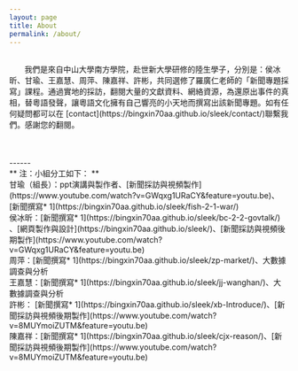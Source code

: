 ```yaml
---
layout: page
title: About
permalink: /about/
---
```

<br>
&#160;&#160;&#160;&#160;&#160;&#160; 我們是來自中山大學南方學院，赴世新大學研修的陸生學子，分別是：侯冰昕、甘瑜、王嘉慧、周萍、陳嘉祥、許彬，共同選修了羅廣仁老師的「新聞專題採寫」課程。通過實地的採訪，翻閱大量的文獻資料、網絡資源，為還原出事件的真相，替粵語發聲，讓粵語文化擁有自己響亮的小天地而撰寫出該新聞專題。如有任何疑問都可以在
[contact](https://bingxin70aa.github.io/sleek/contact/)聯繫我們。感謝您的翻閱。
<br>
<br>
<br>
<br>
------
<br>
** 注：小組分工如下： **
<br>
甘瑜（組長）：ppt演講與製作者、[新聞採訪與視頻製作](https://www.youtube.com/watch?v=GWqxg1URaCY&feature=youtu.be)、[新聞撰寫* 1](https://bingxin70aa.github.io/sleek/fish-2-1-war/) 
<br>
侯冰昕：[新聞撰寫* 1](https://bingxin70aa.github.io/sleek/bc-2-2-govtalk/) 、[網頁製作與設計](https://bingxin70aa.github.io/sleek/)、[新聞採訪與視頻後期製作](https://www.youtube.com/watch?v=GWqxg1URaCY&feature=youtu.be)
<br>
周萍：[新聞撰寫* 1](https://bingxin70aa.github.io/sleek/zp-market/)、大數據調查與分析
<br>
王嘉慧：[新聞撰寫* 1](https://bingxin70aa.github.io/sleek/jj-wanghan/)、大數據調查與分析
<br>
許彬：
[新聞撰寫* 1](https://bingxin70aa.github.io/sleek/xb-Introduce/)、[新聞採訪與視頻後期製作](https://www.youtube.com/watch?v=8MUYmoiZUTM&feature=youtu.be)
<br>
陳嘉祥：[新聞撰寫* 1](https://bingxin70aa.github.io/sleek/cjx-reason/)、[新聞採訪與視頻後期製作](https://www.youtube.com/watch?v=8MUYmoiZUTM&feature=youtu.be)
